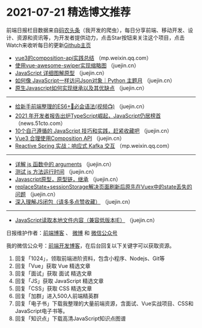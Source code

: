 # 2021-07-21 精选博文推荐

前端日报栏目数据来自[码农头条](http://hao.caibaojian.com.cn/)（我开发的爬虫），每日分享前端、移动开发、设计、资源和资讯等，为开发者提供动力，点击Star按钮来关注这个项目，点击Watch来收听每日的更新[Github主页](https://github.com/kujian/frontendDaily)
* [vue3的composition-api实践总结](https://mp.weixin.qq.com/s?__biz=Mzg4MTYwMzY1Mw==&mid=2247498871&idx=1&sn=cec93cc1087dc4595d6f54bb5332fe88) （mp.weixin.qq.com）
* [使用vue-awesome-swiper实现缩略图](https://juejin.cn/post/6986810628098916383) （juejin.cn）
* [JavaScript 详细图解原型](https://juejin.cn/post/6986768833381941279) （juejin.cn）
* [如何像 JavaScript一样访问Json对象｜Python 主题月](https://juejin.cn/post/6986810468157358110) （juejin.cn）
* [原生Javascript如何实现继承以及其优缺点](https://juejin.cn/post/6986945226191405086) （juejin.cn）

***
* [给新手前端整理的ES6+🚀必会语法(视频📺)](https://juejin.cn/post/6986809953365262373) （juejin.cn）
* [2021 年开发者报告出炉TypeScript崛起，JavaScript仍居榜首](https://news.51cto.com/art/202107/673449.htm) （news.51cto.com）
* [10个自己遵循的 JavaScript 技巧和实践，赶紧收藏吧](https://juejin.cn/post/6986797841666703397) （juejin.cn）
* [Vue3 合理使用Composition API](https://juejin.cn/post/6986923010280128542) （juejin.cn）
* [Reactive Spring 实战：响应式 Kafka 交互](https://mp.weixin.qq.com/s?__biz=MzI2MDQzMTU2MA==&mid=2247484095&idx=1&sn=9cffd75c07966beb3498952eec54f4a7&chksm=ea688918dd1f000e3ec3b5c7c2e28d58ee6c8dbb864e5d614af498fde98b467814edc389e09d&token=1688714711&lang=zh_CN#rd) （mp.weixin.qq.com）

***
* [详解 js 函数中的 arguments](https://juejin.cn/post/6986919621563547678) （juejin.cn）
* [测试 js 方法运行时间](https://juejin.cn/post/6986914000411820045) （juejin.cn）
* [Javascript原型，原型链，继承](https://juejin.cn/post/6986819015461044260) （juejin.cn）
* [replaceState+sessionStorage解决页面刷新后原先在Vuex中的state丢失的问题](https://juejin.cn/post/6986818106056245261) （juejin.cn）
* [深入理解JS闭包（请多多点赞收藏）](https://juejin.cn/post/6986816696740741127) （juejin.cn）

***
* [JavaScript读取本地文件内容（兼容低版本IE）](https://juejin.cn/post/6986814365492068389) （juejin.cn）

日报维护作者：[前端博客](http://caibaojian.com.cn/) 、 [微博](http://weibo.com/kujian) 和 [微信公众号](https://open.weixin.qq.com/qr/code?username=caibaojian_com)

我的微信公众号：[前端开发博客](https://open.weixin.qq.com/qr/code?username=caibaojian_com)，在后台回复以下关键字可以获取资源。

1. 回复「1024」，领取前端进阶资料，包含小程序、Nodejs、Git等
2. 回复「Vue」获取 Vue 精选文章
3. 回复「面试」获取 面试 精选文章
4. 回复「JS」获取 JavaScript 精选文章
5. 回复「CSS」获取 CSS 精选文章
6. 回复「加群」进入500人前端精英群
7. 回复「电子书」下载我整理的大量前端资源，含面试、Vue实战项目、CSS和JavaScript电子书等。
8. 回复「知识点」下载高清JavaScript知识点图谱